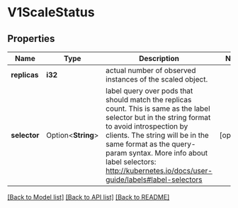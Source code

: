# V1ScaleStatus

## Properties

Name | Type | Description | Notes
------------ | ------------- | ------------- | -------------
**replicas** | **i32** | actual number of observed instances of the scaled object. | 
**selector** | Option<**String**> | label query over pods that should match the replicas count. This is same as the label selector but in the string format to avoid introspection by clients. The string will be in the same format as the query-param syntax. More info about label selectors: http://kubernetes.io/docs/user-guide/labels#label-selectors | [optional]

[[Back to Model list]](../README.md#documentation-for-models) [[Back to API list]](../README.md#documentation-for-api-endpoints) [[Back to README]](../README.md)


